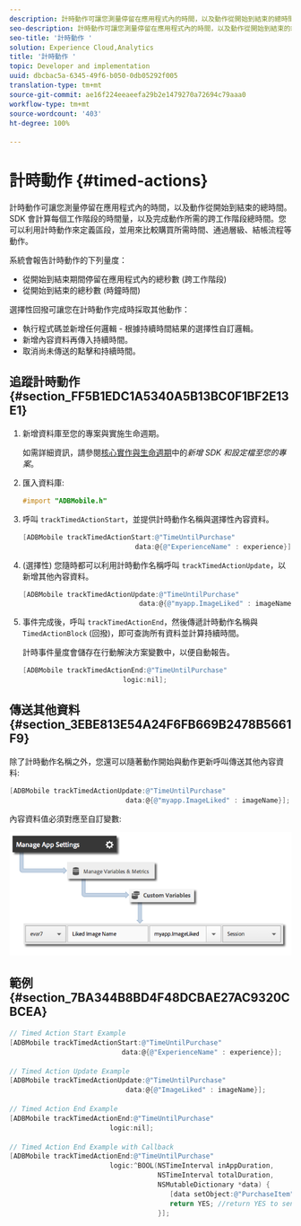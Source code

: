 ```yaml
---
description: 計時動作可讓您測量停留在應用程式內的時間，以及動作從開始到結束的總時間。SDK 會計算每個工作階段的時間量，以及完成動作所需的跨工作階段總時間。您可以利用計時動作來定義區段，並用來比較購買所需時間、通過層級、結帳流程等動作。
seo-description: 計時動作可讓您測量停留在應用程式內的時間，以及動作從開始到結束的總時間。SDK 會計算每個工作階段的時間量，以及完成動作所需的跨工作階段總時間。您可以利用計時動作來定義區段，並用來比較購買所需時間、通過層級、結帳流程等動作。
seo-title: '計時動作 '
solution: Experience Cloud,Analytics
title: '計時動作 '
topic: Developer and implementation
uuid: dbcbac5a-6345-49f6-b050-0db05292f005
translation-type: tm+mt
source-git-commit: ae16f224eeaeefa29b2e1479270a72694c79aaa0
workflow-type: tm+mt
source-wordcount: '403'
ht-degree: 100%

---
```



# 計時動作 {#timed-actions}

計時動作可讓您測量停留在應用程式內的時間，以及動作從開始到結束的總時間。SDK 會計算每個工作階段的時間量，以及完成動作所需的跨工作階段總時間。您可以利用計時動作來定義區段，並用來比較購買所需時間、通過層級、結帳流程等動作。

系統會報告計時動作的下列量度：

* 從開始到結束期間停留在應用程式內的總秒數 (跨工作階段)
* 從開始到結束的總秒數 (時鐘時間)

選擇性回撥可讓您在計時動作完成時採取其他動作：

* 執行程式碼並新增任何邏輯 - 根據持續時間結果的選擇性自訂邏輯。
* 新增內容資料再傳入持續時間。
* 取消尚未傳送的點擊和持續時間。

## 追蹤計時動作 {#section_FF5B1EDC1A5340A5B13BC0F1BF2E13E1}

1. 新增資料庫至您的專案與實施生命週期。

   如需詳細資訊，請參閱[核心實作與生命週期](/help/ios/getting-started/dev-qs.md)中的&#x200B;*新增 SDK 和設定檔至您的專案*。
1. 匯入資料庫:

   ```objective-c
   #import "ADBMobile.h"
   ```

1. 呼叫 `trackTimedActionStart`，並提供計時動作名稱與選擇性內容資料。

   ```objective-c
   [ADBMobile trackTimedActionStart:@"TimeUntilPurchase"  
                               data:@{@"ExperienceName" : experience}];
   ```

1. (選擇性) 您隨時都可以利用計時動作名稱呼叫 `trackTimedActionUpdate`，以新增其他內容資料。

   ```objective-c
   [ADBMobile trackTimedActionUpdate:@"TimeUntilPurchase"  
                                data:@{@"myapp.ImageLiked" : imageName}];
   ```

1. 事件完成後，呼叫 `trackTimedActionEnd`，然後傳遞計時動作名稱與 `TimedActionBlock` (回撥)，即可查詢所有資料並計算持續時間。

   計時事件量度會儲存在行動解決方案變數中，以便自動報告。

   ```objective-c
   [ADBMobile trackTimedActionEnd:@"TimeUntilPurchase"  
                            logic:nil];
   ```

## 傳送其他資料 {#section_3EBE813E54A24F6FB669B2478B5661F9}

除了計時動作名稱之外，您還可以隨著動作開始與動作更新呼叫傳送其他內容資料:

```objective-c
[ADBMobile trackTimedActionUpdate:@"TimeUntilPurchase"  
                             data:@{@"myapp.ImageLiked" : imageName}];
```

內容資料值必須對應至自訂變數:

![](assets/map-variable-context-ltv.png)

## 範例 {#section_7BA344B8BD4F48DCBAE27AC9320CBCEA}

```objective-c
// Timed Action Start Example 
[ADBMobile trackTimedActionStart:@"TimeUntilPurchase"  
                            data:@{@"ExperienceName" : experience}];

// Timed Action Update Example 
[ADBMobile trackTimedActionUpdate:@"TimeUntilPurchase"  
                             data:@{@"ImageLiked" : imageName}];

// Timed Action End Example 
[ADBMobile trackTimedActionEnd:@"TimeUntilPurchase"  
                         logic:nil]; 
 
// Timed Action End Example with Callback 
[ADBMobile trackTimedActionEnd:@"TimeUntilPurchase"  
                         logic:^BOOL(NSTimeInterval inAppDuration,  
                                     NSTimeInterval totalDuration,  
                                     NSMutableDictionary *data) { 
                                        [data setObject:@"PurchaseItem" forKey:@"Item453"]; 
                                        return YES; //return YES to send the hit, NO to cancel 
                                     }];
```

